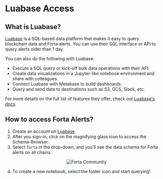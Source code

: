 # Luabase Access

## What is Luabase?

[Luabase](https://luabase.com) is a SQL-based data platform that makes it easy to query blockchain data and Forta alerts.
You can use their SQL interface or API to query alerts older than 1 day.

You can also do the following with Luabase:

* Execute a SQL query or kick-off bulk data operations with their API.
* Create data visualizations in a Jupyter-like notebook environment and share with colleagues.
* Connect Luabase with Metabase to build dashboards.
* Query and send data to destinations such as S3, GCS, Slack, etc.

For more details on the full list of features they offer, check out [Luabase's docs](https://luabase.notion.site/2067e9caa29448ccafe729518cf67ea6?v=a370577950c0407f939df3fa7362daff).

## How to access Forta Alerts?

1. Create an account on [Luabase](https://luabase.com/login?email=).
2. After you sign-in, click on the magnifying glass icon to access the Schema-Browser.
3. Select `forta` in the drop-down, and you'll see the data schema for Forta alerts on all chains.
    <p align="center">
        <img alt="Forta Community" src="../luabase-alerts-schema.png">
    </p>
4. To create a new notebook, select the folder icon and start querying!
